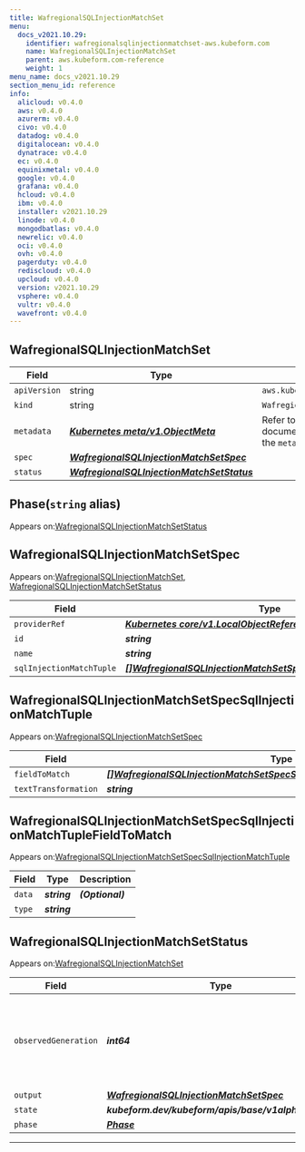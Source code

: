 ```yaml
---
title: WafregionalSQLInjectionMatchSet
menu:
  docs_v2021.10.29:
    identifier: wafregionalsqlinjectionmatchset-aws.kubeform.com
    name: WafregionalSQLInjectionMatchSet
    parent: aws.kubeform.com-reference
    weight: 1
menu_name: docs_v2021.10.29
section_menu_id: reference
info:
  alicloud: v0.4.0
  aws: v0.4.0
  azurerm: v0.4.0
  civo: v0.4.0
  datadog: v0.4.0
  digitalocean: v0.4.0
  dynatrace: v0.4.0
  ec: v0.4.0
  equinixmetal: v0.4.0
  google: v0.4.0
  grafana: v0.4.0
  hcloud: v0.4.0
  ibm: v0.4.0
  installer: v2021.10.29
  linode: v0.4.0
  mongodbatlas: v0.4.0
  newrelic: v0.4.0
  oci: v0.4.0
  ovh: v0.4.0
  pagerduty: v0.4.0
  rediscloud: v0.4.0
  upcloud: v0.4.0
  version: v2021.10.29
  vsphere: v0.4.0
  vultr: v0.4.0
  wavefront: v0.4.0
---
```


## WafregionalSQLInjectionMatchSet
| Field | Type | Description |
| ------ | ----- | ----------- |
| `apiVersion` | string | `aws.kubeform.com/v1alpha1` |
|    `kind` | string | `WafregionalSQLInjectionMatchSet` |
| `metadata` | ***[Kubernetes meta/v1.ObjectMeta](https://v1-18.docs.kubernetes.io/docs/reference/generated/kubernetes-api/v1.18/#objectmeta-v1-meta)***|Refer to the Kubernetes API documentation for the fields of the `metadata` field.|
| `spec` | ***[WafregionalSQLInjectionMatchSetSpec](#wafregionalsqlinjectionmatchsetspec)***||
| `status` | ***[WafregionalSQLInjectionMatchSetStatus](#wafregionalsqlinjectionmatchsetstatus)***||
## Phase(`string` alias)

Appears on:[WafregionalSQLInjectionMatchSetStatus](#wafregionalsqlinjectionmatchsetstatus)

## WafregionalSQLInjectionMatchSetSpec

Appears on:[WafregionalSQLInjectionMatchSet](#wafregionalsqlinjectionmatchset), [WafregionalSQLInjectionMatchSetStatus](#wafregionalsqlinjectionmatchsetstatus)

| Field | Type | Description |
| ------ | ----- | ----------- |
| `providerRef` | ***[Kubernetes core/v1.LocalObjectReference](https://v1-18.docs.kubernetes.io/docs/reference/generated/kubernetes-api/v1.18/#localobjectreference-v1-core)***||
| `id` | ***string***||
| `name` | ***string***||
| `sqlInjectionMatchTuple` | ***[[]WafregionalSQLInjectionMatchSetSpecSqlInjectionMatchTuple](#wafregionalsqlinjectionmatchsetspecsqlinjectionmatchtuple)***| ***(Optional)*** |
## WafregionalSQLInjectionMatchSetSpecSqlInjectionMatchTuple

Appears on:[WafregionalSQLInjectionMatchSetSpec](#wafregionalsqlinjectionmatchsetspec)

| Field | Type | Description |
| ------ | ----- | ----------- |
| `fieldToMatch` | ***[[]WafregionalSQLInjectionMatchSetSpecSqlInjectionMatchTupleFieldToMatch](#wafregionalsqlinjectionmatchsetspecsqlinjectionmatchtuplefieldtomatch)***||
| `textTransformation` | ***string***||
## WafregionalSQLInjectionMatchSetSpecSqlInjectionMatchTupleFieldToMatch

Appears on:[WafregionalSQLInjectionMatchSetSpecSqlInjectionMatchTuple](#wafregionalsqlinjectionmatchsetspecsqlinjectionmatchtuple)

| Field | Type | Description |
| ------ | ----- | ----------- |
| `data` | ***string***| ***(Optional)*** |
| `type` | ***string***||
## WafregionalSQLInjectionMatchSetStatus

Appears on:[WafregionalSQLInjectionMatchSet](#wafregionalsqlinjectionmatchset)

| Field | Type | Description |
| ------ | ----- | ----------- |
| `observedGeneration` | ***int64***| ***(Optional)*** Resource generation, which is updated on mutation by the API Server.|
| `output` | ***[WafregionalSQLInjectionMatchSetSpec](#wafregionalsqlinjectionmatchsetspec)***| ***(Optional)*** |
| `state` | ***kubeform.dev/kubeform/apis/base/v1alpha1.State***| ***(Optional)*** |
| `phase` | ***[Phase](#phase)***| ***(Optional)*** |
---
